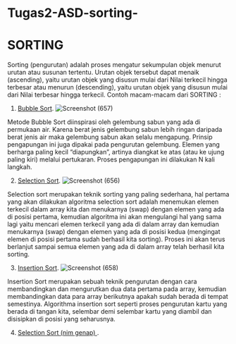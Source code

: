 # Tugas2-ASD-sorting-

# SORTING
Sorting (pengurutan) adalah proses mengatur sekumpulan objek menurut urutan atau susunan tertentu. Urutan objek tersebut dapat menaik (ascending), yaitu urutan objek yang disusun mulai dari Nilai terkecil hingga terbesar atau menurun (descending), yaitu urutan objek yang disusun mulai dari Nilai terbesar hingga terkecil.
Contoh macam-macam dari SORTING :
1. <a href="https://github.com/alfa-krisnanugrah-sakalaty/Tugas2-ASD-sorting-/blob/main/Bubble%20sort">Bubble Sort</a>.
![Screenshot (657)](https://user-images.githubusercontent.com/99227910/155928926-3b545163-b5a9-4f6e-aa18-49dae210794b.png)
    
  Metode Bubble Sort diinspirasi oleh gelembung sabun yang ada di permukaan air. Karena berat jenis gelembung sabun lebih ringan daripada berat jenis air    maka gelembung sabun akan selalu mengapung.
  Prinsip pengapungan ini juga dipakai pada pengurutan gelembung. Elemen yang berharga paling kecil “diapungkan”, artinya diangkat ke atas (atau ke ujung paling kiri) melalui      pertukaran. Proses pengapungan ini dilakukan N kali langkah.
  
2. <a href="https://github.com/alfa-krisnanugrah-sakalaty/Tugas2-ASD-sorting-/blob/main/Selection%20sort">Selection Sort</a>.
![Screenshot (656)](https://user-images.githubusercontent.com/99227910/155925667-08aa5a7d-7215-49ac-93dc-6c98e285099a.png)

  Selection sort merupakan teknik sorting yang paling sederhana, hal pertama yang akan dilakukan algoritma selection sort adalah menemukan elemen terkecil dalam array kita dan   menukarnya (swap) dengan elemen yang ada di posisi pertama, kemudian algoritma ini akan mengulangi hal yang sama lagi yaitu mencari elemen terkecil yang ada di dalam array     dan kemudian menukarnya (swap) dengan elemen yang ada di posisi kedua (mengingat elemen di posisi pertama sudah berhasil kita sorting). Proses ini akan terus berlanjut sampai    semua elemen yang ada di dalam array telah berhasil kita sorting.
  
3. <a href="https://github.com/alfa-krisnanugrah-sakalaty/Tugas2-ASD-sorting-/blob/main/Insertion%20sort">Insertion Sort</a>.
![Screenshot (658)](https://user-images.githubusercontent.com/99227910/155931658-5ea9032c-6b03-4c50-ba0c-b53e3be56dd5.png)

  Insertion Sort merupakan sebuah teknik pengurutan dengan cara membandingkan dan mengurutkan dua data pertama pada array, kemudian membandingkan data para array berikutnya       apakah sudah berada di tempat semestinya. Algorithma insertion sort seperti proses pengurutan kartu yang berada di tangan kita, selembar demi selembar kartu yang diambil dan   disisipkan di posisi yang seharusnya.

4. <a href="https://github.com/alfa-krisnanugrah-sakalaty/Tugas2-ASD-sorting-/blob/main/Selection%20sort%20(nim%20genap)">Selection Sort (nim genap) </a>.
